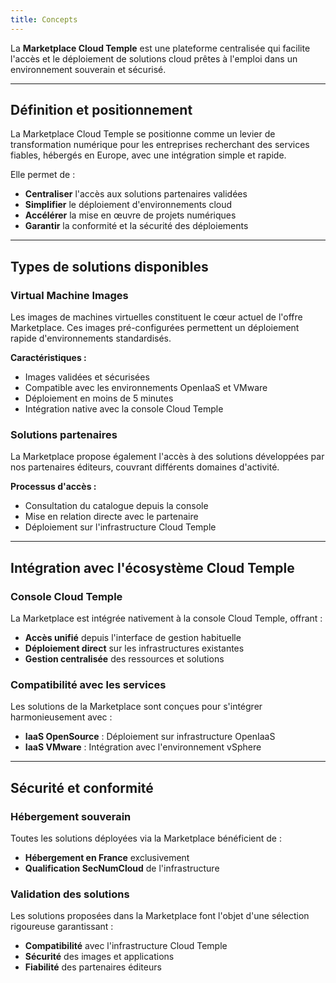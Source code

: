 ```yaml
---
title: Concepts
---
```


La **Marketplace Cloud Temple** est une plateforme centralisée qui facilite l'accès et le déploiement de solutions cloud prêtes à l'emploi dans un environnement souverain et sécurisé.

---

## Définition et positionnement

La Marketplace Cloud Temple se positionne comme un levier de transformation numérique pour les entreprises recherchant des services fiables, hébergés en Europe, avec une intégration simple et rapide.

Elle permet de :
- **Centraliser** l'accès aux solutions partenaires validées
- **Simplifier** le déploiement d'environnements cloud
- **Accélérer** la mise en œuvre de projets numériques
- **Garantir** la conformité et la sécurité des déploiements

---

## Types de solutions disponibles

### Virtual Machine Images

Les images de machines virtuelles constituent le cœur actuel de l'offre Marketplace. Ces images pré-configurées permettent un déploiement rapide d'environnements standardisés.

**Caractéristiques :**
- Images validées et sécurisées
- Compatible avec les environnements OpenIaaS et VMware
- Déploiement en moins de 5 minutes
- Intégration native avec la console Cloud Temple

### Solutions partenaires

La Marketplace propose également l'accès à des solutions développées par nos partenaires éditeurs, couvrant différents domaines d'activité.

**Processus d'accès :**
- Consultation du catalogue depuis la console
- Mise en relation directe avec le partenaire
- Déploiement sur l'infrastructure Cloud Temple

---

## Intégration avec l'écosystème Cloud Temple

### Console Cloud Temple

La Marketplace est intégrée nativement à la console Cloud Temple, offrant :
- **Accès unifié** depuis l'interface de gestion habituelle
- **Déploiement direct** sur les infrastructures existantes
- **Gestion centralisée** des ressources et solutions

### Compatibilité avec les services

Les solutions de la Marketplace sont conçues pour s'intégrer harmonieusement avec :
- **IaaS OpenSource** : Déploiement sur infrastructure OpenIaaS
- **IaaS VMware** : Intégration avec l'environnement vSphere

---

## Sécurité et conformité

### Hébergement souverain

Toutes les solutions déployées via la Marketplace bénéficient de :
- **Hébergement en France** exclusivement
- **Qualification SecNumCloud** de l'infrastructure

### Validation des solutions

Les solutions proposées dans la Marketplace font l'objet d'une sélection rigoureuse garantissant :
- **Compatibilité** avec l'infrastructure Cloud Temple
- **Sécurité** des images et applications
- **Fiabilité** des partenaires éditeurs
